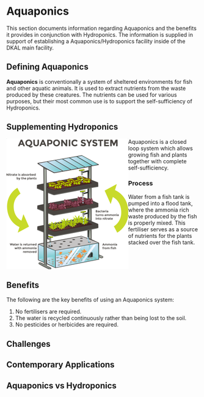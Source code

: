 # Aquaponics

This section documents information regarding Aquaponics and the benefits it provides in conjunction with Hydroponics. The information is supplied in support of establishing a Aquaponics/Hydroponics facility inside of the DKAL main facility.

## Defining Aquaponics

**Aquaponics** is conventionally a system of sheltered environments for fish and other aquatic animals. It is used to extract nutrients from the waste produced by these creatures. The nutrients can be used for various purposes, but their most common use is to support the self-sufficiency of Hydroponics.

## Supplementing Hydroponics

<img src="./Images/Aquaponics.png" align="left"/> Aquaponics is a closed loop system which allows growing fish and plants together with complete self-sufficiency.

### Process

Water from a fish tank is pumped into a flood tank, where the ammonia rich waste produced by the fish is properly mixed. This fertiliser serves as a source of nutrients for the plants stacked over the fish tank.

<br clear="both">

## Benefits

The following are the key benefits of using an Aquaponics system:

1. No fertilisers are required.
2. The water is recycled continuously rather than being lost to the soil.
3. No pesticides or herbicides are required.

## Challenges

## Contemporary Applications

## Aquaponics vs Hydroponics
